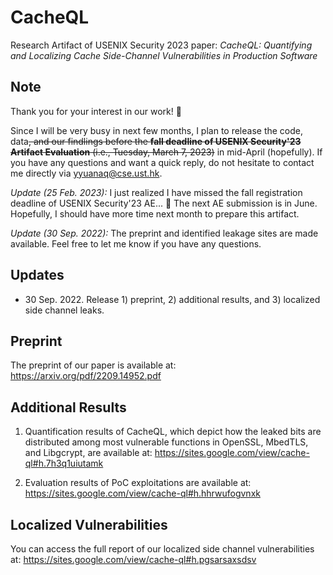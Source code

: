 # CacheQL
Research Artifact of USENIX Security 2023 paper: *CacheQL: Quantifying and Localizing Cache Side-Channel Vulnerabilities in Production Software*

## Note

Thank you for your interest in our work! 😬

Since I will be very busy in next few months, I plan to release the code, data<s>, and our findlings before the **fall deadline of USENIX Security'23 Artifact Evaluation** (i.e., Tuesday, March 7, 2023)</s> in mid-April (hopefully). If you have any questions and want a quick reply, do not hesitate to contact me directly via yyuanaq@cse.ust.hk.

*Update (25 Feb. 2023):* I just realized I have missed the fall registration deadline of USENIX Security'23 AE... 🫠 The next AE submission is in June. Hopefully, I should have more time next month to prepare this artifact.

*Update (30 Sep. 2022):* The preprint and identified leakage sites are made available. Feel free to let me know if you have any questions.

## Updates

- 30 Sep. 2022. Release 1) preprint, 2) additional results, and 3) localized side channel leaks.

## Preprint

The preprint of our paper is available at: https://arxiv.org/pdf/2209.14952.pdf

## Additional Results

1. Quantification results of CacheQL, which depict how the leaked bits are distributed among most vulnerable functions in
OpenSSL, MbedTLS, and Libgcrypt, are available at: https://sites.google.com/view/cache-ql#h.7h3q1uiutamk

2. Evaluation results of PoC exploitations are available at: https://sites.google.com/view/cache-ql#h.hhrwufogvnxk

## Localized Vulnerabilities

You can access the full report of our localized side channel vulnerabilities at: https://sites.google.com/view/cache-ql#h.pgsarsaxsdsv

